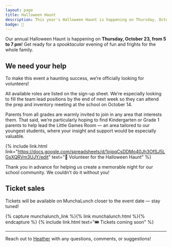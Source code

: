 ```yaml
---
layout: page
title: Halloween Haunt
description: This year's Halloween Haunt is happening on Thursday, October 23, from 5–7 pm!
badge: 🎃
---
```


Our annual Halloween Haunt is happening on **Thursday, October 23, from 5 to 7 pm**! Get ready for a _spooktacular_ evening of fun and frights for the whole family.

## We need your help

To make this event a haunting success, we’re officially looking for volunteers!

All available roles are listed on the sign-up sheet. We’re especially looking to fill the team lead positions by the end of next week so they can attend the prep and inventory meeting at the school on October 14.

Parents from all grades are warmly invited to join in any area that interests them. That said, we’re particularly hoping to find Kindergarten or Grade 1 parents to help lead the Little Games Room — an area tailored to our youngest students, where your insight and support would be especially valuable.

{% include link.html link="https://docs.google.com/spreadsheets/d/1ojpqCsDDMo40Jh3OfSJ5LGsXQRVm3UJY/edit" text="🎃 Volunteer for the Halloween Haunt" %}

Thank you in advance for helping us create a memorable night for our school community. We couldn’t do it without you!

## Ticket sales

Tickets will be available on MunchaLunch closer to the event date — stay tuned!

{% capture munchalunch_link %}{% link munchalunch.html %}{% endcapture %}
{% include link.html text="🎟️ Tickets coming soon" %}

---

Reach out to [Heather](mailto:heather@lebpac.ca) with any questions, comments, or suggestions!